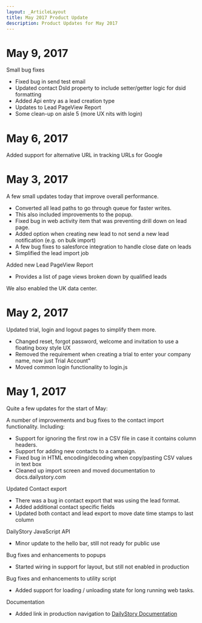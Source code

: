 ```yaml
---
layout: _ArticleLayout
title: May 2017 Product Update
description: Product Updates for May 2017
---
```

# May 9, 2017

Small bug fixes

* Fixed bug in send test email
* Updated contact DsId property to include setter/getter logic for dsid formatting
* Added Api entry as a lead creation type
* Updates to Lead PageView Report
* Some clean-up on aisle 5 (more UX nits with login)

# May 6, 2017
Added support for alternative URL in tracking URLs for Google

# May 3, 2017
A few small updates today that improve overall performance.

* Converted all lead paths to go through queue for faster writes. 
* This also included improvements to the popup.
* Fixed bug in web activity item that was preventing drill down on lead page.
* Added option when creating new lead to not send a new lead notification (e.g. on bulk import)
* A few bug fixes to salesforce integration to handle close date on leads
* Simplified the lead import job

Added new Lead PageView Report

* Provides a list of page views broken down by qualified leads

We also enabled the UK data center.

# May 2, 2017
Updated trial, login and logout pages to simplify them more.

* Changed reset, forgot password, welcome and invitation to use a floating boxy style UX
* Removed the requirement when creating a trial to enter your company name, now just Trial Account"
* Moved common login functionality to login.js

# May 1, 2017
Quite a few updates for the start of May:

A number of improvements and bug fixes to the contact import functionality. Including:

* Support for ignoring the first row in a CSV file in case it contains column headers.
* Support for adding new contacts to a campaign.
* Fixed bug in HTML encoding/decoding when copy/pasting CSV values in text box
* Cleaned up import screen and moved documentation to docs.dailystory.com

Updated Contact export

* There was a bug in contact export that was using the lead format.
* Added additional contact specific fields
* Updated both contact and lead export to move date time stamps to last column

DailyStory JavaScript API

* Minor update to the hello bar, still not ready for public use

Bug fixes and enhancements to popups

* Started wiring in support for layout, but still not enabled in production

Bug fixes and enhancements to utility script

* Added support for loading / unloading state for long running web tasks.

Documentation

* Added link in production navigation to [DailyStory Documentation](https://docs.dailystory.com)
